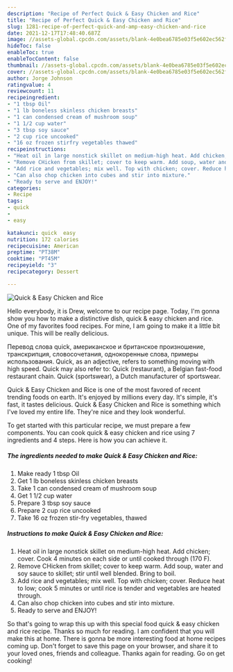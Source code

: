 ```yaml
---
description: "Recipe of Perfect Quick & Easy Chicken and Rice"
title: "Recipe of Perfect Quick & Easy Chicken and Rice"
slug: 1281-recipe-of-perfect-quick-and-amp-easy-chicken-and-rice
date: 2021-12-17T17:48:40.687Z
image: //assets-global.cpcdn.com/assets/blank-4e0bea6785e03f5e602ec562f230caae08da540cada707380b4fe1bbebba43da.png
hideToc: false
enableToc: true
enableTocContent: false
thumbnail: //assets-global.cpcdn.com/assets/blank-4e0bea6785e03f5e602ec562f230caae08da540cada707380b4fe1bbebba43da.png
cover: //assets-global.cpcdn.com/assets/blank-4e0bea6785e03f5e602ec562f230caae08da540cada707380b4fe1bbebba43da.png
author: Jorge Johnson
ratingvalue: 4
reviewcount: 11
recipeingredient:
- "1 tbsp Oil"
- "1 lb boneless skinless chicken breasts"
- "1 can condensed cream of mushroom soup"
- "1 1/2 cup water"
- "3 tbsp soy sauce"
- "2 cup rice uncooked"
- "16 oz frozen stirfry vegetables thawed"
recipeinstructions:
- "Heat oil in large nonstick skillet on medium-high heat. Add chicken; cover. Cook 4 minutes on each side or until cooked through (170 F)."
- "Remove CHicken from skillet; cover to keep warm. Add soup, water and soy sauce to skillet; stir until well blended. Bring to boil."
- "Add rice and vegetables; mix well. Top with chicken; cover. Reduce heat to low; cook 5 minutes or until rice is tender and vegetables are heated through."
- "Can also chop chicken into cubes and stir into mixture."
- "Ready to serve and ENJOY!"
categories:
- Recipe
tags:
- quick
- 
- easy

katakunci: quick  easy 
nutrition: 172 calories
recipecuisine: American
preptime: "PT38M"
cooktime: "PT45M"
recipeyield: "3"
recipecategory: Dessert

---
```



![Quick & Easy Chicken and Rice](//assets-global.cpcdn.com/assets/blank-4e0bea6785e03f5e602ec562f230caae08da540cada707380b4fe1bbebba43da.png)

Hello everybody, it is Drew, welcome to our recipe page. Today, I'm gonna show you how to make a distinctive dish, quick & easy chicken and rice. One of my favorites food recipes. For mine, I am going to make it a little bit unique. This will be really delicious.

Перевод слова quick, американское и британское произношение, транскрипция, словосочетания, однокоренные слова, примеры использования. Quick, as an adjective, refers to something moving with high speed. Quick may also refer to: Quick (restaurant), a Belgian fast-food restaurant chain. Quick (sportswear), a Dutch manufacturer of sportswear.

Quick & Easy Chicken and Rice is one of the most favored of recent trending foods on earth. It's enjoyed by millions every day. It's simple, it's fast, it tastes delicious. Quick & Easy Chicken and Rice is something which I've loved my entire life. They're nice and they look wonderful.


To get started with this particular recipe, we must prepare a few components. You can cook quick & easy chicken and rice using 7 ingredients and 4 steps. Here is how you can achieve it.

<!--inarticleads1-->

##### The ingredients needed to make Quick & Easy Chicken and Rice:

1. Make ready 1 tbsp Oil
1. Get 1 lb boneless skinless chicken breasts
1. Take 1 can condensed cream of mushroom soup
1. Get 1 1/2 cup water
1. Prepare 3 tbsp soy sauce
1. Prepare 2 cup rice uncooked
1. Take 16 oz frozen stir-fry vegetables, thawed




<!--inarticleads2-->

##### Instructions to make Quick & Easy Chicken and Rice:

1. Heat oil in large nonstick skillet on medium-high heat. Add chicken; cover. Cook 4 minutes on each side or until cooked through (170 F).
1. Remove CHicken from skillet; cover to keep warm. Add soup, water and soy sauce to skillet; stir until well blended. Bring to boil.
1. Add rice and vegetables; mix well. Top with chicken; cover. Reduce heat to low; cook 5 minutes or until rice is tender and vegetables are heated through.
1. Can also chop chicken into cubes and stir into mixture.
1. Ready to serve and ENJOY!



So that's going to wrap this up with this special food quick & easy chicken and rice recipe. Thanks so much for reading. I am confident that you will make this at home. There is gonna be more interesting food at home recipes coming up. Don't forget to save this page on your browser, and share it to your loved ones, friends and colleague. Thanks again for reading. Go on get cooking!

